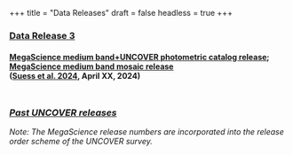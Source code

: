 +++
title = "Data Releases"
draft = false
headless = true
+++

<!-- 
DR3
-->

<h3 id="DR3" class="minor margtop"><a href="../DR3.html">Data Release 3</a>
</h3>

<!-- Mosaic + photometry release -->

<!-- Mosaic release -->
<h4 class="minor bigger">
    <a href="../DR3.html#PhotometricCatalogs">MegaScience medium band+UNCOVER photometric catalog release</a>; <a href="../DR3.html#Mosaics">MegaScience medium band mosaic release</a>
    <div class="smaller">(<a href="">Suess et al. 2024</a>, April XX, 2024)</div>
</h4>



<h3 class="minor bigger" style="margin-top: 3rem;">
    <a href="/#releases"><i>Past UNCOVER releases</i></a>
</h3>
<!-- <h4 class="minor bigger">
    <a href="DR2.html">Data Release 2</a>
</h4>
<h4 class="minor bigger">
    <a href="DR1.html">Data Release 1</a>
</h4> -->


<!-- style="margin-top: 3rem" -->
<p><i>Note:
The MegaScience release numbers are incorporated into the 
release order scheme of the UNCOVER survey.</i> 
<p>
